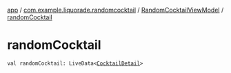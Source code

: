 [app](../../index.md) / [com.example.liquorade.randomcocktail](../index.md) / [RandomCocktailViewModel](index.md) / [randomCocktail](./random-cocktail.md)

# randomCocktail

`val randomCocktail: LiveData<`[`CocktailDetail`](../../com.example.liquorade.domain/-cocktail-detail/index.md)`>`